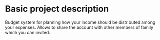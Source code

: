 # Basic project description
Budget system for planning how your income should be distributed among your expenses. Allows to share the account with other members of family which you can invited.
